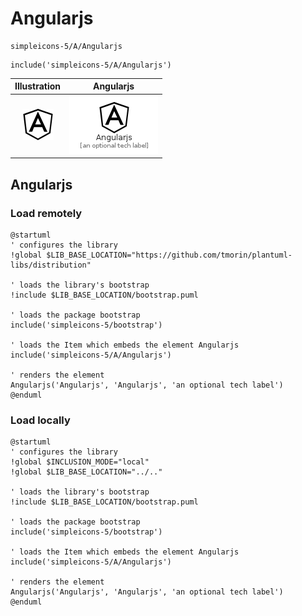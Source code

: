 # Angularjs


```text
simpleicons-5/A/Angularjs
```

```text
include('simpleicons-5/A/Angularjs')
```



| Illustration | Angularjs |
| :---: | :---: |
| ![illustration for Illustration](../../simpleicons-5/A/Angularjs.png) | ![illustration for Angularjs](../../simpleicons-5/A/Angularjs.Local.png) |




## Angularjs

### Load remotely
```plantuml
@startuml
' configures the library
!global $LIB_BASE_LOCATION="https://github.com/tmorin/plantuml-libs/distribution"

' loads the library's bootstrap
!include $LIB_BASE_LOCATION/bootstrap.puml

' loads the package bootstrap
include('simpleicons-5/bootstrap')

' loads the Item which embeds the element Angularjs
include('simpleicons-5/A/Angularjs')

' renders the element
Angularjs('Angularjs', 'Angularjs', 'an optional tech label')
@enduml
```

### Load locally
```plantuml
@startuml
' configures the library
!global $INCLUSION_MODE="local"
!global $LIB_BASE_LOCATION="../.."

' loads the library's bootstrap
!include $LIB_BASE_LOCATION/bootstrap.puml

' loads the package bootstrap
include('simpleicons-5/bootstrap')

' loads the Item which embeds the element Angularjs
include('simpleicons-5/A/Angularjs')

' renders the element
Angularjs('Angularjs', 'Angularjs', 'an optional tech label')
@enduml
```

